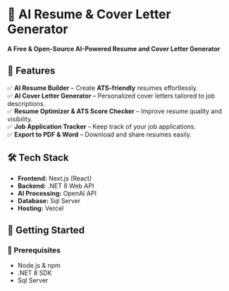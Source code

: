 # 🚀 AI Resume & Cover Letter Generator  
**A Free & Open-Source AI-Powered Resume and Cover Letter Generator**  

## 🌟 Features  
✅ **AI Resume Builder** – Create **ATS-friendly** resumes effortlessly.  
✅ **AI Cover Letter Generator** – Personalized cover letters tailored to job descriptions.  
✅ **Resume Optimizer & ATS Score Checker** – Improve resume quality and visibility.  
✅ **Job Application Tracker** – Keep track of your job applications.  
✅ **Export to PDF & Word** – Download and share resumes easily.  

## 🛠 Tech Stack  
- **Frontend:** Next.js (React)  
- **Backend:** .NET 8 Web API  
- **AI Processing:** OpenAI API
- **Database:** Sql Server 
- **Hosting:** Vercel  

## 🚀 Getting Started  
### 🔧 Prerequisites  
- Node.js & npm  
- .NET 8 SDK  
- Sql Server 
